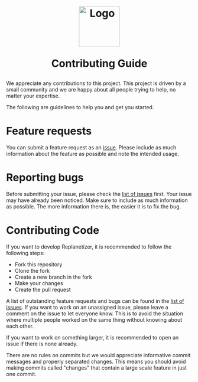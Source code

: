 <h1>
<p align="center">
  <img src="media/ReplanetizerIcon500px.ico" alt="Logo" width="110" height="110" title="Logo made by Nooga.">
  <p align="center" style="font-weight: bold">Contributing Guide</p>
</h1>
</p>

We appreciate any contributions to this project. This project is driven by a small community and we are happy about all people trying to help, no matter your expertise.

The following are guidelines to help you and get you started.

# Feature requests

You can submit a feature request as an [issue](https://github.com/RatchetModding/Replanetizer/issues). Please include as much information about the feature as possible and note the intended usage.

# Reporting bugs

Before submitting your issue, please check the [list of issues](https://github.com/RatchetModding/Replanetizer/issues) first. Your issue may have already been noticed. Make sure to include as much information as possible. The more information there is, the easier it is to fix the bug.

# Contributing Code

If you want to develop Replanetizer, it is recommended to follow the following steps:

 - Fork this repository
 - Clone the fork
 - Create a new branch in the fork
 - Make your changes
 - Create the pull request

A list of outstanding feature requests and bugs can be found in the [list of issues](https://github.com/RatchetModding/Replanetizer/issues). If you want to work on an unassigned issue, please leave a comment on the issue to let everyone know. This is to avoid the situation where multiple people worked on the same thing without knowing about each other.

If you want to work on something larger, it is recommended to open an issue if there is none already.

There are no rules on commits but we would appreciate informative commit messages and properly separated changes. This means you should avoid making commits called "changes" that contain a large scale feature in just one commit.
